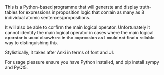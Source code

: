 This is a Python-based programme that will generate and display truth-tables for expressions in proposition logic that contain as many as 8 individual atomic sentences/propositions.  

It will also be able to confirm the main logical operator. Unfortunately it cannot identify the main logical operator in cases where the main logical operator is used elsewhere in the expression as I could not find a reliable way to distinguishing this.

Stylistically, it takes after Anki in terms of font and UI. 

For usage pleasure ensure you have Python installed, and pip install sympy and PyQt5.